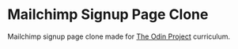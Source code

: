 # Mailchimp Signup Page Clone

Mailchimp signup page clone made for [The Odin Project](https://www.theodinproject.com/) curriculum.